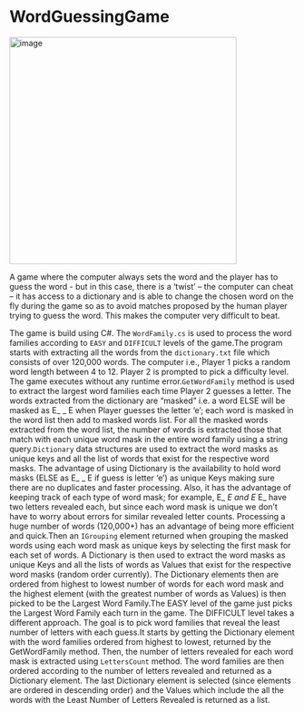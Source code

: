 # WordGuessingGame

<img width="400" alt="image" src="https://github.com/srijachatterjee19/WordGuessingGame/assets/84346422/1a0adf40-34c9-4079-a72a-b8bb997a155a">

A game where the computer always sets the word and the player has to guess the word - but in this case, there is a ‘twist’ – the computer can cheat – it has access to a dictionary and is able to change the chosen word on the fly during the game so as to avoid matches proposed by the human player trying to guess the word. This makes the computer very difficult to beat.


The game is build using C#. The `WordFamily.cs` is used to process the word families according to `EASY` and `DIFFICULT` levels of the game.The program starts with extracting all the words from the `dictionary.txt` file which consists of over 120,000 words. The computer i.e., Player 1 picks a random word length between 4 to 12. Player 2 is prompted to pick a difficulty level. The game executes without any runtime error.`GetWordFamily` method is used to extract the largest word families each time Player 2 guesses a letter. The words extracted from the dictionary are “masked” i.e. a word ELSE will be masked as E_ _ E when Player guesses the letter ‘e’; each word is masked in the word list then add to masked words list. For all the masked words extracted from the word list, the number of words is extracted those that match with each unique word mask in the entire word family using a string query.`Dictionary` data structures are used to extract the word masks as unique keys and all the list of words that exist for the respective word masks. The advantage of using Dictionary is the availability to hold word masks
(ELSE as E_ _ E if guess is letter ‘e’) as unique Keys making sure there are no duplicates and faster processing. Also, it has the advantage of keeping track of each type of word mask; for example, E_ _E and E_ E_ have two letters revealed each, but since each word mask is unique we don’t have to worry about errors for similar revealed letter counts. Processing a huge number of words (120,000+) has an advantage of being more efficient and quick.Then an `IGrouping` element returned when grouping the masked words using each word mask as unique keys by selecting the first mask for each set of words. A Dictionary is then used to extract the word masks as unique Keys and all the lists of words as Values that exist for the respective word masks (random order currently). The Dictionary elements then are ordered from highest to lowest number of words for each word mask and the highest element (with the greatest number of words as Values) is then picked to be the Largest Word Family.The EASY level of the game just picks the Largest Word Family each turn in the game. The DIFFICULT level takes a different approach. The goal is to pick word families that reveal the least number of letters with each guess.It starts by getting the Dictionary element with the word families ordered from highest to lowest, returned by the GetWordFamily method. Then, the number of letters revealed for each word mask is extracted using `LettersCount` method. The word families are then ordered according to the number of letters revealed and returned as a Dictionary element. The last Dictionary element is selected (since elements are ordered in descending order) and the Values which include the all the words with the Least Number of Letters Revealed
is returned as a list.

